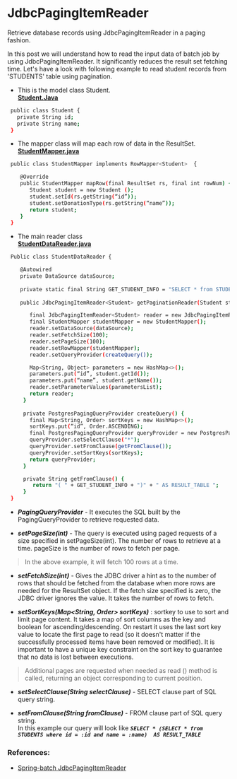 # JdbcPagingItemReader
Retrieve database records using JdbcPagingItemReader in a paging fashion.

In this post we will understand how to read the input data of batch job by using JdbcPagingItemReader. It significantly reduces the result set fetching time. 
Let's have a look with following example to read student records from 'STUDENTS' table using pagination. 

- This is the model class Student.  
<ins><b>Student.Java</b></ins>

```sh
 public class Student {
   private String id;
   private String name;
 }

```


- The mapper class will map each row of data in the ResultSet.  
<ins><b>StudentMapper.java</b></ins>

```sh
 public class StudentMapper implements RowMapper<Student>  {

    @Override
    public StudentMapper mapRow(final ResultSet rs, final int rowNum) {
       Student student = new Student (); 
       student.setId(rs.getString(“id”));
       student.setDonationType(rs.getString(“name”));
       return student;
    }  
 }

```

- The main reader class  
<ins><b>StudentDataReader.java</b></ins>

```sh
 Public class StudentDataReader {

    @Autowired
    private DataSource dataSource;
        
    private static final String GET_STUDENT_INFO = "SELECT * from STUDENTS where id = :id and name = :name ";
        
    public JdbcPagingItemReader<Student> getPaginationReader(Student student) {

       final JdbcPagingItemReader<Student> reader = new JdbcPagingItemReader<>();
       final StudentMapper studentMapper = new StudentMapper();
       reader.setDataSource(dataSource);
       reader.setFetchSize(100);
       reader.setPageSize(100);
       reader.setRowMapper(studentMapper);
       reader.setQueryProvider(createQuery());

       Map<String, Object> parameters = new HashMap<>();
       parameters.put(“id”, student.getId());
       parameters.put(“name”, student.getName());
       reader.setParameterValues(parametersList);
       return reader;
     }
        
     private PostgresPagingQueryProvider createQuery() {
       final Map<String, Order> sortKeys = new HashMap<>();
       sortKeys.put(“id”, Order.ASCENDING);
       final PostgresPagingQueryProvider queryProvider = new PostgresPagingQueryProvider();
       queryProvider.setSelectClause("*");
       queryProvider.setFromClause(getFromClause());
       queryProvider.setSortKeys(sortKeys);
       return queryProvider;
     }

     private String getFromClause() {
        return "( " + GET_STUDENT_INFO + ")" + " AS RESULT_TABLE ";
     }
 }
```

* <b><i>PagingQueryProvider</i></b> - It executes the SQL built by the PagingQueryProvider to retrieve requested data.  
	
* <b><i>setPageSize(int)</i></b> - The query is executed using paged requests of a size specified in setPageSize(int). The number of rows to retrieve at a time. pageSize is the number of rows to fetch per page.  
> In the above example, it will fetch 100 rows at a time.  
	
* <b><i>setFetchSize(int)</i></b> - Gives the JDBC driver a hint as to the number of rows that should be fetched from the database when more rows are needed for the ResultSet object. If the fetch size specified is zero, the JDBC driver ignores the value. It takes the number of rows to fetch.  
	
* <b><i>setSortKeys(Map<String, Order> sortKeys)</i></b> : sortkey to use to sort and limit page content. It takes a map of sort columns as the key and boolean for ascending/descending. On restart it uses the last sort key value to locate the first page to read (so it doesn't matter if the successfully processed items have been removed or modified). It is important to have a unique key constraint on the sort key to guarantee that no data is lost between executions.  

> Additional pages are requested when needed as read () method is called, returning an object corresponding to current position.

* <b><i>setSelectClause(String selectClause)</i></b> - SELECT clause part of SQL query string.  
	
* <b><i>setFromClause(String fromClause)</i></b> - FROM clause part of SQL query string.  
In this example our query will look like <b><i> `SELECT * (SELECT * from STUDENTS where id = :id and name = :name)  AS RESULT_TABLE` </i></b>  

### References:
* [Spring-batch JdbcPagingItemReader](https://docs.spring.io/spring-batch/docs/current/api/org/springframework/batch/item/database/JdbcPagingItemReader.html)
	




